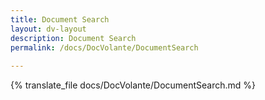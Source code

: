 ```yaml
---
title: Document Search
layout: dv-layout
description: Document Search
permalink: /docs/DocVolante/DocumentSearch
 
---
```


{% translate_file docs/DocVolante/DocumentSearch.md %}